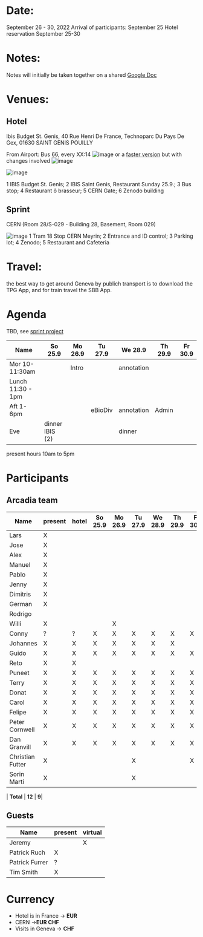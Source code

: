 # Date:
September 26 - 30, 2022
Arrival of participants: September 25
Hotel reservation September 25-30

# Notes:
Notes will initially be taken together on a shared [Google Doc](https://docs.google.com/document/d/1unKvmvRetI3lW_DOrNnV0npjf5DTvjokVNvgE8HuyoU/edit#heading=h.1vfcf7ltos20)

# Venues:
## Hotel
Ibis Budget St. Genis, 40 Rue Henri De France, Technoparc Du Pays De Gex, 01630 SAINT GENIS POUILLY 

From Airport: Bus 66, every XX:14
![image](https://user-images.githubusercontent.com/4609956/190636029-3ac34105-6f97-45b1-8e73-577f4f34c4f2.png)
or a [faster version](https://www.google.com/maps/dir/Gen%C3%A8ve+A%C3%A9roport+(GVA),+Route+de+l'A%C3%A9roport,+Grand-Saconnex/Saint-Genis-Pouilly,+France/@46.2382483,6.0405504,13z/am=t/data=!3m1!4b1!4m14!4m13!1m5!1m1!1s0x478c6480ae239337:0xe511a9f24eb8a630!2m2!1d6.1090888!2d46.2369794!1m5!1m1!1s0x478c62697a1fc077:0x408ab2ae4c20490!2m2!1d6.02513!2d46.2437479!5i2!11m1!5shttps:%2F%2Fgoogleads.g.doubleclick.net%2Fpagead%2Fconversion%2F%3Fai%3DCC4bSRmgkY9OuCsaO9fgPromTqAyYwPWdZN3xu9znD5Ga6-mODhABIJfmnWVg9Y27gZgEoAH3qaXKAsgBCakCtdlbgzRmsT7gAgCoAwHIA8sEqgSJAk_QbXqc_vV24OmP1HaU6OQ3d90_YIao_eaPDo2hyyWNbUIdzB4qyT6E5g6JSewqzF1cFyL2Kv0L7dj5EsDENYOqQkmm-cS35mrllrUkNXQXLz1Okh9-9Wollhzx3pzUehwFiw1Coy78JwkRjL9PZ_1jfrL8EOENmIJ4bbMp8ew9Wu1BILeOl1zsOJwRt1P71N9OcyBeGEs4WCqPn-QRLHDJ4FEFuwvF4i0T1SFMDhXWoDqz7fXSM1mNaRNGB2C-RMKMmWLbDK7O1io4g1qwAUBQRNf1zrSauopm2EJ6ZIdCi7gKKyb8aaCTorU3nz0Ixa3rklXxd4uXv4xC2H_Qbk6LiOeJoxogQtTABIyKofS7AuAEAaAGLoAH8dXatQGoB47OG6gHk9gbqAfulrECqAf-nrECqAeko7ECqAfVyRuoB6a-G6gHmgaoB_PRG6gHltgbqAeqm7ECqAffn7EC2AcA0ggPCIBhEAEYHTICigI6AoBAsQmvBMIX3VlubIAKAYoKFWh0dHA6Ly93d3cuYmVsZ2VzLmNoL5gLAcgLAeALAYAMAbgMAbgTiATYEwrQFQH4FgGAFwE%26sigh%3DlrZ15eh8Tv8%26label%3D_AITNAME_%26value%3D_AITVALUE_) but with changes involved
![image](https://user-images.githubusercontent.com/4609956/190636707-d4cce098-471e-4478-9a52-e29db59ca90b.png)


![image](https://user-images.githubusercontent.com/4609956/190826397-6397b891-ef07-466d-830a-c8e77784bad1.png)

1 IBIS Budget St. Genis; 2 IBIS Saint Genis, Restaurant Sunday 25.9.; 3 Bus stop; 4 Restaurant ô brasseur; 5 CERN Gate; 6 Zenodo building


## Sprint
CERN (Room 28/S-029 - Building 28, Basement, Room 029)

![image](https://user-images.githubusercontent.com/4609956/190816655-ef55add7-7197-4ccc-922a-a9d5089e6181.png)
1 Tram 18 Stop CERN Meyrin; 2 Entrance and ID control; 3 Parking lot; 4 Zenodo; 5 Restaurant and Cafeteria


# Travel:
the best way to get around Geneva by publich transport is to download the TPG App, and for train travel the SBB App.

# Agenda
TBD, see [sprint project](https://github.com/plazi/arcadia-2/projects/4)

| Name               |  So 25.9 | Mo 26.9 | Tu 27.9 | We 28.9 | Th 29.9 | Fr 30.9 | 
| -------------------|----------|---------|---------|---------|--------|---------|
| Mor 10-11:30am      |          | Intro  |         | annotation|
| Lunch 11:30 - 1pm  |
| Aft 1-6pm          |          |        | eBioDiv | annotation | Admin |
| Eve                |  dinner IBIS (2)  |        | |dinner  |      

present hours 10am to 5pm

# Participants
## Arcadia team

| Name           | present | hotel|  So 25.9 | Mo 26.9 | Tu 27.9 | We 28.9 | Th 29.9 | Fr 30.9 | Sa 1.10 | So 2.10 | 
| ---------------|---------|----- |----------|---------|---------|---------|---------|---------|---------|---------|   
| Lars           | X       |      |  
| Jose           | X       |      |  
| Alex           | X       |      |  
| Manuel         | X       |      |  
| Pablo          | X       |      |  
| Jenny          | X       |      |  
| Dimitris       | X       |      |  
| German         | X       |      |  
| Rodrigo        |         |      |  
| Willi          | X       |      |      | X    |      |      |      |      |  
| Conny          | ?       | ?    | X    | X    | X    | X    | X    |  X   | X    |   
| Johannes       | X       | X    | X    | X    | X    | X    | X    |
| Guido          | X       | X    | X    | X    | X    | X    | X    |  X   | X    |  
| Reto           | X       | X    |  
| Puneet         | X       | X    | X    | X    | X    | X    | X    | X    | X    |  
| Terry          | X       | X    | X    | X    | X    | X    | X    | X    | X    |  X   |
| Donat          | X       | X    | X    | X    | X    | X    | X    | X    |  
| Carol          | X       | X    | X    | X    | X    | X    | X    | X    | X    |  
| Felipe         | X       | X    | X    | X    | X    | X    | X    | X    | X    |   
| Peter Cornwell | X       | X    | X    | X    | X    | X    | X    | X    |   
| Dan Granvill   | X       | X    | X    | X    | X    | X    | X    | X    |    
| Christian Futter | X       |      |      |      | X    |      |      | X    |    
| Sorin Marti    | X       |      |      |      | X    |      |      |      |    


| **Total**      | **12**  | **9**|  

## Guests
| Name           | present | virtual |
|----------------|---------|---------|
| Jeremy         |         | X       |
| Patrick Ruch   | X       |         |
| Patrick Furrer | ?       |         |
| Tim Smith      | X       |         |

# Currency
* Hotel is in France -> **EUR**
* CERN ->**EUR CHF**
* Visits in Geneva -> **CHF**
